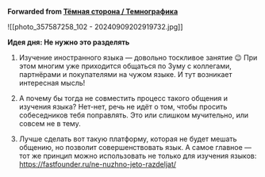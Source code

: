 **Forwarded from [Тёмная сторона / Темнографика](https://t.me/temno/6116)**

![[photo_357587258_102 - 20240909202919732.jpg]]

**Идея дня: Не нужно это разделять**

1. Изучение иностранного языка — довольно тоскливое занятие 😉 При этом многим уже приходится общаться по Зуму с коллегами, партнёрами и покупателями на чужом языке. И тут возникает интересная мысль!

2. А почему бы тогда не совместить процесс такого общения и изучения языка? Нет-нет, речь не идёт о том, чтобы просить собеседников тебя поправлять. Это или слишком мучительно, или совсем не в тему.

3. Лучше сделать вот такую платформу, которая не будет мешать общению, но позволит совершенствовать язык. А самое главное — тот же принцип можно использовать не только для изучения языков: https://fastfounder.ru/ne-nuzhno-jeto-razdeljat/